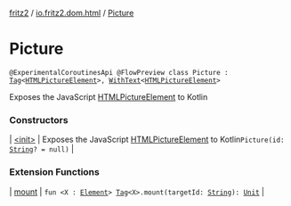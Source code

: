 [fritz2](../../index.md) / [io.fritz2.dom.html](../index.md) / [Picture](./index.md)

# Picture

`@ExperimentalCoroutinesApi @FlowPreview class Picture : `[`Tag`](../../io.fritz2.dom/-tag/index.md)`<`[`HTMLPictureElement`](https://kotlinlang.org/api/latest/jvm/stdlib/org.w3c.dom/-h-t-m-l-picture-element/index.html)`>, `[`WithText`](../../io.fritz2.dom/-with-text/index.md)`<`[`HTMLPictureElement`](https://kotlinlang.org/api/latest/jvm/stdlib/org.w3c.dom/-h-t-m-l-picture-element/index.html)`>`

Exposes the JavaScript [HTMLPictureElement](https://developer.mozilla.org/en/docs/Web/API/HTMLPictureElement) to Kotlin

### Constructors

| [&lt;init&gt;](-init-.md) | Exposes the JavaScript [HTMLPictureElement](https://developer.mozilla.org/en/docs/Web/API/HTMLPictureElement) to Kotlin`Picture(id: `[`String`](https://kotlinlang.org/api/latest/jvm/stdlib/kotlin/-string/index.html)`? = null)` |

### Extension Functions

| [mount](../../io.fritz2.dom/mount.md) | `fun <X : `[`Element`](https://kotlinlang.org/api/latest/jvm/stdlib/org.w3c.dom/-element/index.html)`> `[`Tag`](../../io.fritz2.dom/-tag/index.md)`<X>.mount(targetId: `[`String`](https://kotlinlang.org/api/latest/jvm/stdlib/kotlin/-string/index.html)`): `[`Unit`](https://kotlinlang.org/api/latest/jvm/stdlib/kotlin/-unit/index.html) |

